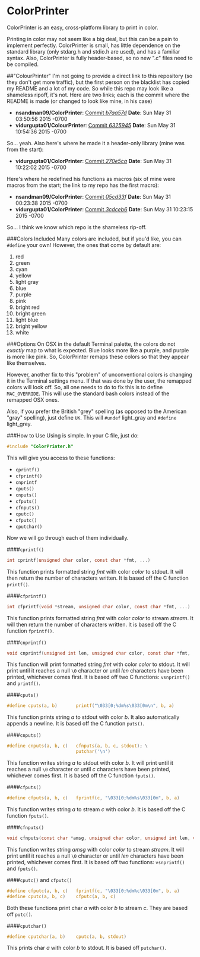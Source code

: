 # ColorPrinter
ColorPrinter is an easy, cross-platform library to print in color.

Printing in color may not seem like a big deal, but this can be a pain to implement perfectly. ColorPrinter is small, has little dependence on the standard library (only stdarg.h and stdio.h are used), and has a familiar syntax. Also, ColorPrinter is fully header-based, so no new ".c" files need to be compiled.

##"ColourPrinter"
I'm not going to provide a direct link to this repository (so they don't get more traffic), but the first person on the blacklist has copied my README and a lot of my code. So while this repo may look like a shameless ripoff, it's not. Here are two links; each is the commit where the README is made (or changed to look like mine, in his case)

* **nsandman09/ColorPrinter**: [Commit *b7aa57d*](https://github.com/nsandman09/ColorPrinter/commit/b7aa57d3cdbc1e55ed4aed16e12c3436dcfac135) **Date**: Sun May 31 03:50:56 2015 -0700
* **vidurgupta01/ColourPrinter**: [Commit *6325945*](https://github.com/vidurgupta01/ColourPrinter/commit/632594506acd40a1b2e3b1792f652a885e46f23a) **Date**: Sun May 31 10:54:36 2015 -0700

So... yeah. Also here's where he made it a header-only library (mine was from the start):

* **vidurgupta01/ColorPrinter**: [Commit *270e5ca*](https://github.com/vidurgupta01/ColourPrinter/commit/270e5ca2dcb973d7ea762859c0af54c9f9961e83) **Date**: Sun May 31 10:22:02 2015 -0700

Here's where he redefined his functions as macros (six of mine were macros from the start; the link to my repo has the first macro):

* **nsandman09/ColorPrinter**: [Commit *05cd33f*](https://github.com/nsandman09/ColorPrinter/commit/05cd33f0c098cb75928b135f3658f3560c5ad539) **Date**: Sun May 31 00:23:38 2015 -0700
* **vidurgupta01/ColorPrinter**: [Commit *3cdceb6*](https://github.com/vidurgupta01/ColourPrinter/commit/3cdceb688406d5510340e3ec36dd8edbff24cc15) **Date**: Sun May 31 10:23:15 2015 -0700

So... I think we know which repo is the shameless rip-off.

###Colors Included
Many colors are included, but if you'd like, you can `#define` your own! However, the ones that come by default are:

1. red
1. green
1. cyan
1. yellow
1. light gray
1. blue
1. purple
1. pink
1. bright red
1. bright green
1. light blue
1. bright yellow
1. white

###Options
On OSX in the default Terminal palette, the colors do not *exactly* map to what is expected. Blue looks more like a purple, and purple is more like pink.
So, ColorPrinter remaps these colors so that they appear like themselves.

However, another fix to this "problem" of unconventional colors is changing it in the Terminal settings menu. If that was done by the user, the remapped colors will look off. 
So, all one needs to do to fix this is to define `MAC_OVERRIDE`. This will use the standard bash colors instead of the remapped OSX ones.

Also, if you prefer the British "grey" spelling (as opposed to the American "gray" spelling), just define `UK`. This will
`#undef` light_gray and `#define` light_grey.

###How to Use
Using is simple. In your C file, just do:
```c
#include "ColorPrinter.h"
```

This will give you access to these functions:

* `cprintf()`
* `cfprintf()`
* `cnprintf`
* `cputs()`
* `cnputs()`
* `cfputs()`
* `cfnputs()`
* `cputc()`
* `cfputc()`
* `cputchar()`

Now we will go through each of them individually.

####`cprintf()`
```c
int cprintf(unsigned char color, const char *fmt, ...)
```
This function prints formatted string *fmt* with color *color* to stdout. It will then return the number of characters written.
It is based off the C function `printf()`.

####`cfprintf()`
```c
int cfprintf(void *stream, unsigned char color, const char *fmt, ...)
```
This function prints formatted string *fmt* with color *color* to stream *stream*. It will then return the number of characters written.
It is based off the C function `fprintf()`.

####`cnprintf()`
```c
void cnprintf(unsigned int len, unsigned char color, const char *fmt, ...)
```
This function will print formatted string *fmt* with color *color* to stdout. It will print until it reaches a null `\0` character or until *len* characters have been printed, whichever comes first.
It is based off two C functions: `vsnprintf()` and `printf()`.

####`cputs()`
```c
#define cputs(a, b)       printf("\033[0;%dm%s\033[0m\n", b, a)
```
This function prints string *a* to stdout with color *b*. It also automatically appends a newline.
It is based off the C function `puts()`.

####`cnputs()`
```c
#define cnputs(a, b, c)   cfnputs(a, b, c, stdout); \
                          putchar('\n')
```
This function writes string *a* to stdout with color *b*. It will print until it reaches a null `\0` character or until *c* characters have been printed, whichever comes first.
It is based off the C function `fputs()`.

####`cfputs()`
```c
#define cfputs(a, b, c)   fprintf(c, "\033[0;%dm%s\033[0m", b, a)
```
This function writes string *a* to stream *c* with color *b*.
It is based off the C function `fputs()`.

####`cfnputs()`
```c
void cfnputs(const char *amsg, unsigned char color, unsigned int len, void *stream)
```
This function writes string *amsg* with color *color* to stream *stream*. It will print until it reaches a null `\0` character or until *len* characters have been printed, whichever comes first.
It is based off two functions: `vsnprintf()` and `fputs()`.

####`cputc()` and `cfputc()`
```c
#define cfputc(a, b, c)   fprintf(c, "\033[0;%dm%c\033[0m", b, a)
#define cputc(a, b, c)    cfputc(a, b, c)
```
Both these functions print char *a* with color *b* to stream *c*.
They are based off `putc()`.

####`cputchar()`
```c
#define cputchar(a, b)    cputc(a, b, stdout)
```
This prints char *a* with color *b* to stdout. It is based off `putchar()`.
